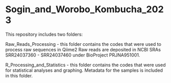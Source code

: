 # Sogin_and_Worobo_Kombucha_2023

This repository includes two folders:

Raw_Reads_Processing - this folder contains the codes that were used to process raw sequences in Qiime2 Raw reads are deposited in NCBI SRAs SRR24037360 - SRR24037460 under BioProject PRJNA951001.

R_Processing_and_Statistics - this folder contains the codes that were used for statistical analyses and graphing. Metadata for the samples is included in this folder.
